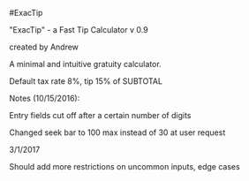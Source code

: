 #ExacTip

"ExacTip" - a Fast Tip Calculator v 0.9

created by Andrew

A minimal and intuitive gratuity calculator.

Default tax rate 8%, tip 15% of SUBTOTAL

Notes (10/15/2016):

Entry fields cut off after a certain number of digits

Changed seek bar to 100 max instead of 30 at user request

3/1/2017

Should add more restrictions on uncommon inputs, edge cases
